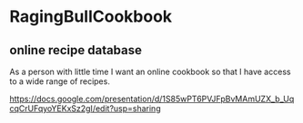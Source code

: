 # RagingBullCookbook
## online recipe database

As a person with little time I want an online cookbook so that I have access to a wide range of recipes.


https://docs.google.com/presentation/d/1S85wPT6PVJFpBvMAmUZX_b_UqcqCrUFqyoYEKxSz2gI/edit?usp=sharing
